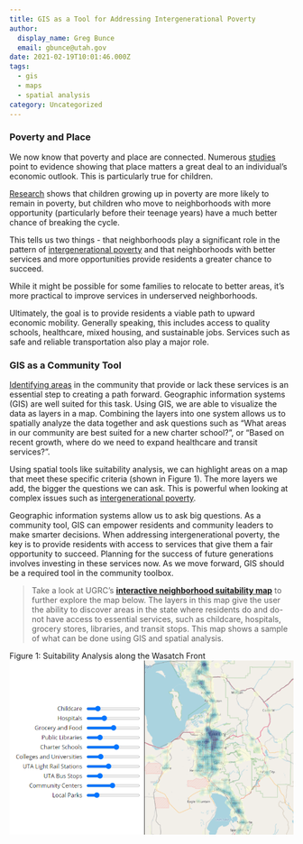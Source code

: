 ```yaml
---
title: GIS as a Tool for Addressing Intergenerational Poverty
author:
  display_name: Greg Bunce
  email: gbunce@utah.gov
date: 2021-02-19T10:01:46.000Z
tags:
  - gis
  - maps
  - spatial analysis
category: Uncategorized
---
```


### Poverty and Place

We now know that poverty and place are connected. Numerous [studies](https://www.nytimes.com/2015/05/04/upshot/an-atlas-of-upward-mobility-shows-paths-out-of-poverty.html) point to evidence showing that place matters a great deal to an individual’s economic outlook. This is particularly true for children.

[Research](http://www.equality-of-opportunity.org/images/nbhds_exec_summary.pdf) shows that children growing up in poverty are more likely to remain in poverty, but children who move to neighborhoods with more opportunity (particularly before their teenage years) have a much better chance of breaking the cycle.

This tells us two things - that neighborhoods play a significant role in the pattern of [intergenerational poverty](https://jobs.utah.gov/edo/intergenerational/index.html) and that neighborhoods with better services and more opportunities provide residents a greater chance to succeed.

While it might be possible for some families to relocate to better areas, it’s more practical to improve services in underserved neighborhoods.

Ultimately, the goal is to provide residents a viable path to upward economic mobility. Generally speaking, this includes access to quality schools, healthcare, mixed housing, and sustainable jobs. Services such as safe and reliable transportation also play a major role.

### GIS as a Community Tool

[Identifying areas](https://www.nytimes.com/interactive/2015/05/03/upshot/the-best-and-worst-places-to-grow-up-how-your-area-compares.html) in the community that provide or lack these services is an essential step to creating a path forward. Geographic information systems (GIS) are well suited for this task. Using GIS, we are able to visualize the data as layers in a map. Combining the layers into one system allows us to spatially analyze the data together and ask questions such as “What areas in our community are best suited for a new charter school?”, or “Based on recent growth, where do we need to expand healthcare and transit services?”.

Using spatial tools like suitability analysis, we can highlight areas on a map that meet these specific criteria (shown in Figure 1). The more layers we add, the bigger the questions we can ask. This is powerful when looking at complex issues such as [intergenerational poverty](https://jobs.utah.gov/edo/intergenerational/whatisigp.pdf).

Geographic information systems allow us to ask big questions. As a community tool, GIS can empower residents and community leaders to make smarter decisions. When addressing intergenerational poverty, the key is to provide residents with access to services that give them a fair opportunity to succeed. Planning for the success of future generations involves investing in these services now. As we move forward, GIS should be a required tool in the community toolbox.

> Take a look at UGRC’s [**interactive neighborhood suitability map**](/developer/applications/suitability) to further explore the map below. The layers in this map give the user the ability to discover areas in the state where residents do and do-not have access to essential services, such as childcare, hospitals, grocery stores, libraries, and transit stops. This map shows a sample of what can be done using GIS and spatial analysis.

Figure 1: Suitability Analysis along the Wasatch Front
![Suitability Analysis Wasatch Front](../../images/pillar-blog/2021-02-19-intergenerational-poverty/suitability_analysis_wasatchfront.png)
